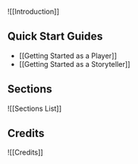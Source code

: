 ![[Introduction]]

## Quick Start Guides
- [[Getting Started as a Player]]
- [[Getting Started as a Storyteller]]
## Sections
![[Sections List]]
## Credits
![[Credits]]